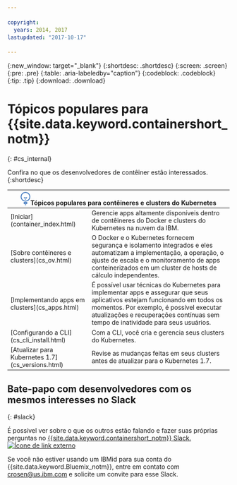 ```yaml
---

copyright:
  years: 2014, 2017
lastupdated: "2017-10-17"

---
```


{:new_window: target="_blank"}
{:shortdesc: .shortdesc}
{:screen: .screen}
{:pre: .pre}
{:table: .aria-labeledby="caption"}
{:codeblock: .codeblock}
{:tip: .tip}
{:download: .download}


# Tópicos populares para {{site.data.keyword.containershort_notm}}
{: #cs_internal}

Confira no que os desenvolvedores de contêiner estão interessados.
{:shortdesc}

<table>
<thead>
<th colspan=2><img src="images/idea.png"/>Tópicos populares para contêineres e clusters do Kubernetes</th>
</thead>
<tbody>
<tr>
<td>[Iniciar](container_index.html)</td>
<td>Gerencie apps altamente disponíveis dentro de contêineres do Docker e clusters do Kubernetes na nuvem da IBM.</td>
</tr>
<tr>
<td>[Sobre contêineres e clusters](cs_ov.html)</td>
<td>O Docker e o Kubernetes fornecem segurança e isolamento integrados e eles automatizam a implementação, a operação, o ajuste de escala e o monitoramento de apps conteinerizados em um cluster de hosts de cálculo independentes.</td>
</tr>
<tr>
<td>[Implementando apps em clusters](cs_apps.html)</td>
<td>É possível usar técnicas do Kubernetes para implementar apps e assegurar que seus aplicativos estejam funcionando em todos os momentos. Por exemplo, é possível executar atualizações e recuperações contínuas sem tempo de inatividade para seus usuários.</td>
</tr>
<tr>
<td>[Configurando a CLI](cs_cli_install.html)</td>
<td>Com a CLI, você cria e gerencia seus clusters do Kubernetes.</td>
</tr>
<tr>
<td>[Atualizar para Kubernetes 1.7](cs_versions.html)</td>
<td>Revise as mudanças feitas em seus clusters antes de atualizar para o Kubernetes 1.7.</td>
</tr>
</tbody></table>

## Bate-papo com desenvolvedores com os mesmos interesses no Slack
{: #slack}

É possível ver sobre o que os outros estão falando e fazer suas próprias perguntas no [{{site.data.keyword.containershort_notm}} Slack. ![Ícone de link externo](../icons/launch-glyph.svg "Ícone de link externo")](https://ibm-container-service.slack.com)

Se você não estiver usando um IBMid para sua conta do {{site.data.keyword.Bluemix_notm}}, entre em contato com [crosen@us.ibm.com](mailto:crosen@us.ibm.com) e solicite um convite para esse Slack.
